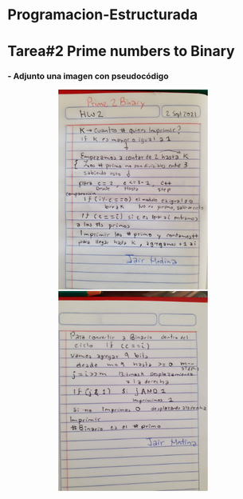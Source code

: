# Programacion-Estructurada

# Tarea#2 Prime numbers to Binary
### - Adjunto una imagen con pseudocódigo
<div align="center"><img src="Images/pic1.PNG" width="300" >
  <div align="center"><img src="Images/pic2.PNG" width="300" >
